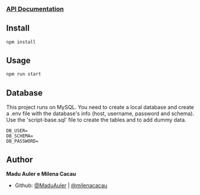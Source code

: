 ### [API Documentation](https://documenter.getpostman.com/view/3533074/TzY68tXq)

## Install

```sh
npm install
```

## Usage

```sh
npm run start
```

## Database
This project runs on MySQL.
You need to create a local database and create a .env file with the database's info (host, username, password and schema).
Use the 'script-base.sql' file to create the tables and to add dummy data.

```DB_HOST= 
DB_USER=
DB_SCHEMA=
DB_PASSWORD=
```

## Author

**Madu Auler e Milena Cacau**

* Github: [@MaduAuler](https://github.com/MaduAuler) | [@milenacacau](https://github.com/milenacacau)


